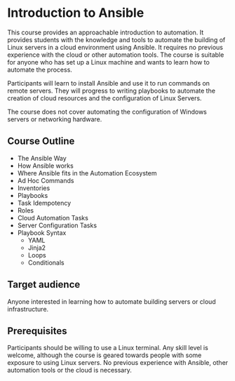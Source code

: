 # Introduction to Ansible

This course provides an approachable introduction to automation. It provides
students with the knowledge and tools to automate the building of Linux servers
in a cloud environment using Ansible. It requires no previous experience with
the cloud or other automation tools. The course is suitable for anyone who has
set up a Linux machine and wants to learn how to automate the process.

Participants will learn to install Ansible and use it to run commands on remote
servers. They will progress to writing playbooks to automate the creation of
cloud resources and the configuration of Linux Servers.

The course does not cover automating the configuration of Windows servers or
networking hardware.


## Course Outline

* The Ansible Way
* How Ansible works
* Where Ansible fits in the Automation Ecosystem
* Ad Hoc Commands
* Inventories
* Playbooks
* Task Idempotency
* Roles
* Cloud Automation Tasks
* Server Configuration Tasks
* Playbook Syntax
    * YAML
    * Jinja2
    * Loops
    * Conditionals


## Target audience

Anyone interested in learning how to automate building servers or cloud
infrastructure.

## Prerequisites

Participants should be willing to use a Linux terminal. Any skill level is
welcome, although the course is geared towards people with some exposure to
using Linux servers. No previous experience with Ansible, other automation
tools or the cloud is necessary.
